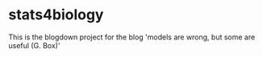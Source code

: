 # stats4biology

This is the blogdown project for the blog 'models are wrong, but some are useful (G. Box)'
